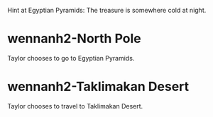 
Hint at Egyptian Pyramids:
The treasure is somewhere cold at night.

# wennanh2-North Pole
Taylor chooses to go to Egyptian Pyramids.

# wennanh2-Taklimakan Desert
Taylor chooses to travel to Taklimakan Desert.
